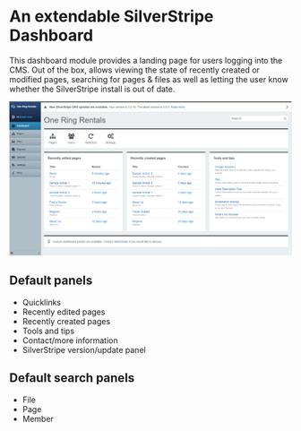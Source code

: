 # An extendable SilverStripe Dashboard

This dashboard module provides a landing page for users logging into the CMS. Out of the box, allows viewing the state of recently created or modified pages, searching for pages & files as well as letting the user know whether the SilverStripe install is out of date.

![Dashboard module screenshot](docs/en/_images/dashboard-module-screenshot.png)

## Default panels
* Quicklinks
* Recently edited pages
* Recently created pages
* Tools and tips
* Contact/more information
* SilverStripe version/update panel

## Default search panels
* File
* Page
* Member
